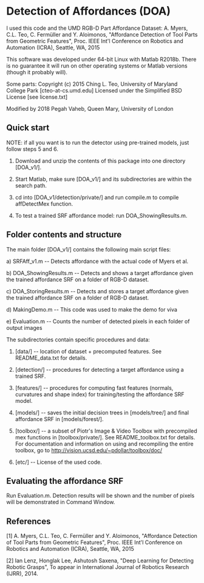 Detection of Affordances (DOA)
============

I used this code and the UMD RGB-D Part Affordance Dataset:
A. Myers, C.L. Teo, C. Fermüller and Y. Aloimonos, 
"Affordance Detection of Tool Parts from Geometric Features", Proc. IEEE
Int'l Conference on Robotics and Automation (ICRA), Seattle, WA, 2015


This software was developed under 64-bit Linux with Matlab R2018b. 
There is no guarantee it will run on other operating systems or Matlab versions 
(though it probably will).


Some parts:
Copyright (c) 2015 Ching L. Teo, University of Maryland College Park [cteo-at-cs.umd.edu]
Licensed under the Simplified BSD License [see license.txt]

Modified by 2018 Pegah Vaheb, Queen Mary, University of London

Quick start
-----------
NOTE: if all you want is to run the detector using pre-trained models, just follow steps 5 and 6.

1. Download and unzip the contents of this package into one directory [DOA_v1/].

2. Start Matlab, make sure [DOA_v1/] and its subdirectories are within the search path.

3. cd into [DOA_v1/detection/private/] and run compile.m to compile affDetectMex function.

4. To test a trained SRF affordance model: run DOA_ShowingResults.m.

 
Folder contents and structure
-----------
The main folder [DOA_v1/] contains the following main script files:

a) SRFAff_v1.m 		-- Detects affordance with the actual code of Myers et al.

b) DOA_ShowingResults.m		-- Detects and shows a target affordance given the trained affordance SRF on a folder of RGB-D dataset.

c) DOA_StoringResults.m 	-- Detects and stores a target affordance given the trained affordance SRF on a folder of RGB-D dataset.

d) MakingDemo.m 	-- This code was used to make the demo for viva

e) Evaluation.m		-- Counts the number of detected pixels in each folder of output images
 


The subdirectories contain specific procedures and data: 


1. [data/] 		-- location of dataset + precomputed features. See README_data.txt for details.

2. [detection/] 	-- procedures for detecting a target affordance using a trained SRF.

3. [features/]  	-- procedures for computing fast features (normals, curvatures and shape index) for training/testing the affordance SRF model.

4. [models/] 		-- saves the initial decision trees in [models/tree/] and final affordance SRF in [models/forest/].

5. [toolbox/] 		-- a subset of Piotr's Image & Video Toolbox with precompiled mex functions in [toolbox/private/]. See README_toolbox.txt for details. For documentation and information on using and recompiling the entire toolbox, go to http://vision.ucsd.edu/~pdollar/toolbox/doc/ 

6. [etc/]		-- License of the used code.

 
Evaluating the affordance SRF
-----------
Run Evaluation.m. Detection results will be shown and the number of pixels will be demonstrated in Command Window.


References
-----------
[1] A. Myers, C.L. Teo, C. Fermüller and Y. Aloimonos, "Affordance Detection of Tool Parts from Geometric Features", Proc. IEEE Int'l Conference on Robotics and Automation (ICRA), Seattle, WA, 2015

[2] Ian Lenz, Honglak Lee, Ashutosh Saxena, "Deep Learning for Detecting Robotic Grasps", To appear in International Journal of Robotics Research (IJRR), 2014.






